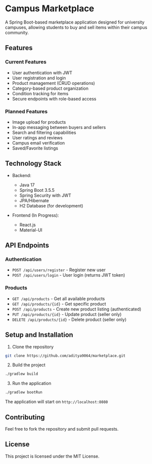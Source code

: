 # Campus Marketplace

A Spring Boot-based marketplace application designed for university campuses, allowing students to buy and sell items within their campus community.

## Features

### Current Features
- User authentication with JWT
- User registration and login
- Product management (CRUD operations)
- Category-based product organization
- Condition tracking for items
- Secure endpoints with role-based access

### Planned Features
- Image upload for products
- In-app messaging between buyers and sellers
- Search and filtering capabilities
- User ratings and reviews
- Campus email verification
- Saved/Favorite listings

## Technology Stack

- Backend:
  - Java 17
  - Spring Boot 3.5.5
  - Spring Security with JWT
  - JPA/Hibernate
  - H2 Database (for development)

- Frontend (In Progress):
  - React.js
  - Material-UI

## API Endpoints

### Authentication
- `POST /api/users/register` - Register new user
- `POST /api/users/login` - User login (returns JWT token)

### Products
- `GET /api/products` - Get all available products
- `GET /api/products/{id}` - Get specific product
- `POST /api/products` - Create new product listing (authenticated)
- `PUT /api/products/{id}` - Update product (seller only)
- `DELETE /api/products/{id}` - Delete product (seller only)

## Setup and Installation

1. Clone the repository
```bash
git clone https://github.com/aditya9064/marketplace.git
```

2. Build the project
```bash
./gradlew build
```

3. Run the application
```bash
./gradlew bootRun
```

The application will start on `http://localhost:8080`

## Contributing

Feel free to fork the repository and submit pull requests.

## License

This project is licensed under the MIT License.
